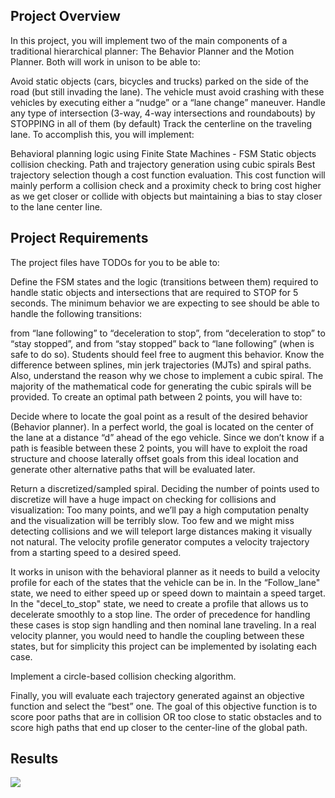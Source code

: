## Project Overview
In this project, you will implement two of the main components of a traditional hierarchical planner: The Behavior Planner and the Motion Planner. Both will work in unison to be able to:

Avoid static objects (cars, bicycles and trucks) parked on the side of the road (but still invading the lane). The vehicle must avoid crashing with these vehicles by executing either a “nudge” or a “lane change” maneuver.
Handle any type of intersection (3-way, 4-way intersections and roundabouts) by STOPPING in all of them (by default)
Track the centerline on the traveling lane.
To accomplish this, you will implement:

Behavioral planning logic using Finite State Machines - FSM
Static objects collision checking.
Path and trajectory generation using cubic spirals
Best trajectory selection though a cost function evaluation. This cost function will mainly perform a collision check and a proximity check to bring cost higher as we get closer or collide with objects but maintaining a bias to stay closer to the lane center line.

## Project Requirements
The project files have TODOs for you to be able to:

Define the FSM states and the logic (transitions between them) required to handle static objects and intersections that are required to STOP for 5 seconds. The minimum behavior we are expecting to see should be able to handle the following transitions:

from “lane following” to “deceleration to stop”,
from “deceleration to stop” to “stay stopped”,
and from “stay stopped” back to “lane following” (when is safe to do so). Students should feel free to augment this behavior.
Know the difference between splines, min jerk trajectories (MJTs) and spiral paths. Also, understand the reason why we chose to implement a cubic spiral. The majority of the mathematical code for generating the cubic spirals will be provided. To create an optimal path between 2 points, you will have to:

Decide where to locate the goal point as a result of the desired behavior (Behavior planner). In a perfect world, the goal is located on the center of the lane at a distance “d” ahead of the ego vehicle. Since we don’t know if a path is feasible between these 2 points, you will have to exploit the road structure and choose laterally offset goals from this ideal location and generate other alternative paths that will be evaluated later.

Return a discretized/sampled spiral. Deciding the number of points used to discretize will have a huge impact on checking for collisions and visualization: Too many points, and we’ll pay a high computation penalty and the visualization will be terribly slow. Too few and we might miss detecting collisions and we will teleport large distances making it visually not natural. The velocity profile generator computes a velocity trajectory from a starting speed to a desired speed.

It works in unison with the behavioral planner as it needs to build a velocity profile for each of the states that the vehicle can be in. In the “Follow_lane" state, we need to either speed up or speed down to maintain a speed target. In the "decel_to_stop" state, we need to create a profile that allows us to decelerate smoothly to a stop line. The order of precedence for handling these cases is stop sign handling and then nominal lane traveling. In a real velocity planner, you would need to handle the coupling between these states, but for simplicity this project can be implemented by isolating each case.

Implement a circle-based collision checking algorithm.

Finally, you will evaluate each trajectory generated against an objective function and select the “best” one. The goal of this objective function is to score poor paths that are in collision OR too close to static obstacles and to score high paths that end up closer to the center-line of the global path.

## Results
<img src="img/result.png"/>
